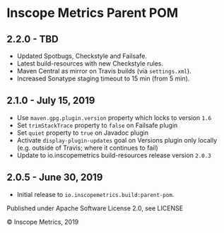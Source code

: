 Inscope Metrics Parent POM
==========================

2.2.0 - TBD
------------------------
* Updated Spotbugs, Checkstyle and Failsafe.
* Latest build-resources with new Checkstyle rules.
* Maven Central as mirror on Travis builds (via `settings.xml`).
* Increased Sonatype staging timeout to 15 min (from 5 min).

2.1.0 - July 15, 2019
------------------------
* Use `maven.gpg.plugin.version` property which locks to version `1.6`
* Set `trimStackTrace` property to `false` on Failsafe plugin
* Set `quiet` property to `true` on Javadoc plugin
* Activate `display-plugin-updates` goal on Versions plugin only locally (e.g. outside of Travis; where it continues to fail)
* Update to io.inscopemetrics build-resources release version `2.0.3`

2.0.5 - June 30, 2019
------------------------
* Initial release to `io.inscopemetrics.build:parent-pom`.

Published under Apache Software License 2.0, see LICENSE

&copy; Inscope Metrics, 2019
